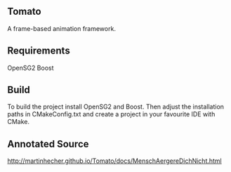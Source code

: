 Tomato
------

A frame-based animation framework.

## Requirements

OpenSG2
Boost

## Build

To build the project install OpenSG2 and Boost. Then adjust the installation paths in CMakeConfig.txt and create a project in your favourite IDE with CMake.

## Annotated Source

http://martinhecher.github.io/Tomato/docs/MenschAergereDichNicht.html